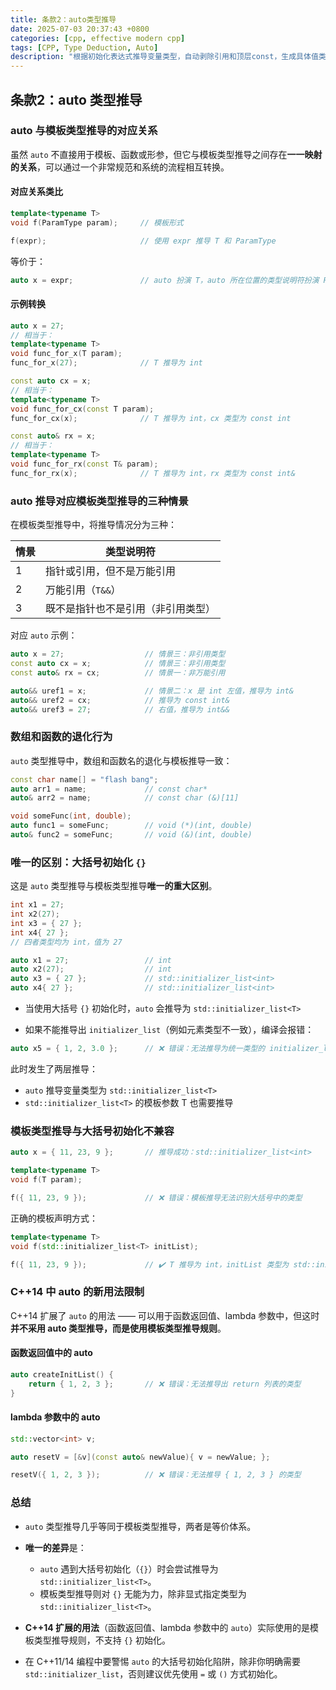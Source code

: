 ```yaml
---
title: 条款2：auto类型推导
date: 2025-07-03 20:37:43 +0800
categories: [cpp, effective modern cpp]
tags: [CPP, Type Deduction, Auto]
description: "根据初始化表达式推导变量类型，自动剥除引用和顶层const，生成具体值类型或引用（需显式声明）。"
---
```

## 条款2：auto 类型推导

### auto 与模板类型推导的对应关系

虽然 `auto` 不直接用于模板、函数或形参，但它与模板类型推导之间存在**一一映射的关系**，可以通过一个非常规范和系统的流程相互转换。

#### 对应关系类比

```cpp
template<typename T>
void f(ParamType param);     // 模板形式

f(expr);                     // 使用 expr 推导 T 和 ParamType
```

等价于：

```cpp
auto x = expr;               // auto 扮演 T，auto 所在位置的类型说明符扮演 ParamType
```

#### 示例转换

```cpp
auto x = 27;
// 相当于：
template<typename T>
void func_for_x(T param);
func_for_x(27);              // T 推导为 int

const auto cx = x;
// 相当于：
template<typename T>
void func_for_cx(const T param);
func_for_cx(x);              // T 推导为 int，cx 类型为 const int

const auto& rx = x;
// 相当于：
template<typename T>
void func_for_rx(const T& param);
func_for_rx(x);              // T 推导为 int，rx 类型为 const int&
```

### auto 推导对应模板类型推导的三种情景

在模板类型推导中，将推导情况分为三种：

| 情景 | 类型说明符                         |
| ---- | ---------------------------------- |
| 1    | 指针或引用，但不是万能引用         |
| 2    | 万能引用（`T&&`）                  |
| 3    | 既不是指针也不是引用（非引用类型） |

对应 `auto` 示例：

```cpp
auto x = 27;                  // 情景三：非引用类型
const auto cx = x;            // 情景三：非引用类型
const auto& rx = cx;          // 情景一：非万能引用

auto&& uref1 = x;             // 情景二：x 是 int 左值，推导为 int&
auto&& uref2 = cx;            // 推导为 const int&
auto&& uref3 = 27;            // 右值，推导为 int&&
```

### 数组和函数的退化行为

`auto` 类型推导中，数组和函数名的退化与模板推导一致：

```cpp
const char name[] = "flash bang";
auto arr1 = name;             // const char*
auto& arr2 = name;            // const char (&)[11]

void someFunc(int, double);
auto func1 = someFunc;        // void (*)(int, double)
auto& func2 = someFunc;       // void (&)(int, double)
```

### 唯一的区别：大括号初始化 `{}`

这是 `auto` 类型推导与模板类型推导**唯一的重大区别**。

```cpp
int x1 = 27;
int x2(27);
int x3 = { 27 };
int x4{ 27 };
// 四者类型均为 int，值为 27

auto x1 = 27;                 // int
auto x2(27);                  // int
auto x3 = { 27 };             // std::initializer_list<int>
auto x4{ 27 };                // std::initializer_list<int>
```

- 当使用大括号 `{}` 初始化时，`auto` 会推导为 `std::initializer_list<T>`

- 如果不能推导出 `initializer_list`（例如元素类型不一致），编译会报错：

```cpp
auto x5 = { 1, 2, 3.0 };      // ❌ 错误：无法推导为统一类型的 initializer_list
```

此时发生了两层推导：

- `auto` 推导变量类型为 `std::initializer_list<T>`
- `std::initializer_list<T>` 的模板参数 T 也需要推导

### 模板类型推导与大括号初始化不兼容

```cpp
auto x = { 11, 23, 9 };       // 推导成功：std::initializer_list<int>

template<typename T>
void f(T param);

f({ 11, 23, 9 });             // ❌ 错误：模板推导无法识别大括号中的类型
```

正确的模板声明方式：

```cpp
template<typename T>
void f(std::initializer_list<T> initList);

f({ 11, 23, 9 });             // ✔️ T 推导为 int，initList 类型为 std::initializer_list<int>
```

### C++14 中 auto 的新用法限制

C++14 扩展了 `auto` 的用法 —— 可以用于函数返回值、lambda 参数中，但这时**并不采用 auto 类型推导，而是使用模板类型推导规则**。

#### 函数返回值中的 auto

```cpp
auto createInitList() {
    return { 1, 2, 3 };       // ❌ 错误：无法推导出 return 列表的类型
}
```

#### lambda 参数中的 auto

```cpp
std::vector<int> v;

auto resetV = [&v](const auto& newValue){ v = newValue; };

resetV({ 1, 2, 3 });          // ❌ 错误：无法推导 { 1, 2, 3 } 的类型
```

### 总结

- `auto` 类型推导几乎等同于模板类型推导，两者是等价体系。
- **唯一的差异**是：
  - `auto` 遇到大括号初始化（`{}`）时会尝试推导为 `std::initializer_list<T>`。
  - 模板类型推导则对 `{}` 无能为力，除非显式指定类型为 `std::initializer_list<T>`。
- **C++14 扩展的用法**（函数返回值、lambda 参数中的 `auto`）实际使用的是模板类型推导规则，不支持 `{}` 初始化。

- 在 C++11/14 编程中要警惕 `auto` 的大括号初始化陷阱，除非你明确需要 `std::initializer_list`，否则建议优先使用 `=` 或 `()` 方式初始化。
